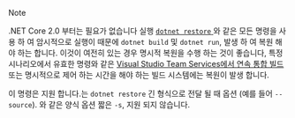 > [!NOTE]
> .NET Core 2.0 부터는 필요가 없습니다 실행 [ `dotnet restore` ](~/docs/core/tools/dotnet-restore.md) 와 같은 모든 명령을 사용 하 여 암시적으로 실행이 때문에 `dotnet build` 및 `dotnet run`, 발생 하 여 복원 해야 하는 합니다. 이것이 여전히 있는 경우 명시적 복원을 수행 하는 것이 좋습니다, 특정 시나리오에서 유효한 명령와 같은 [Visual Studio Team Services에서 연속 통합 빌드](/vsts/build-release/apps/aspnet/build-aspnet-core) 또는 명시적으로 제어 하는 시간을 해야 하는 빌드 시스템에는 복원이 발생 합니다.
>
> 이 명령은 지원 합니다.는 `dotnet restore` 긴 형식으로 전달 될 때 옵션 (예를 들어 `--source`). 와 같은 양식 옵션 짧은 `-s`, 지원 되지 않습니다.